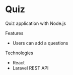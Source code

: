 # Quiz
Quiz application with Node.js

Features
- Users can add a questions

Technologies 
- React
- Laravel REST API
